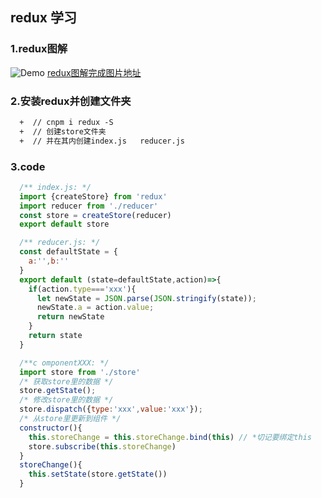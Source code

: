 ## redux 学习
### 1.redux图解
  ![Demo](https://jspang.com/images/redux_flow.png)
  [redux图解完成图片地址](https://jspang.com/images/redux_flow.png)

### 2.安装redux并创建文件夹

```diff
  +  // cnpm i redux -S
  +  // 创建store文件夹
  +  // 并在其内创建index.js   reducer.js
```
### 3.code
```js
  /** index.js: */
  import {createStore} from 'redux'
  import reducer from './reducer'
  const store = createStore(reducer)
  export default store

  /** reducer.js: */
  const defaultState = {
    a:'',b:''
  }
  export default (state=defaultState,action)=>{
    if(action.type==='xxx'){
      let newState = JSON.parse(JSON.stringify(state));
      newState.a = action.value;
      return newState
    }
    return state
  }

  /**c omponentXXX: */
  import store from './store'
  /* 获取store里的数据 */
  store.getState();
  /* 修改store里的数据 */
  store.dispatch({type:'xxx',value:'xxx'});
  /* 从store里更新到组件 */
  constructor(){
    this.storeChange = this.storeChange.bind(this) // *切记要绑定this
    store.subscribe(this.storeChange)
  }
  storeChange(){
    this.setState(store.getState())
  }
```
